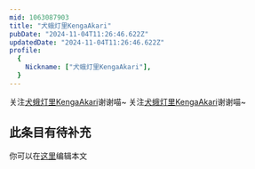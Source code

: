 ```yaml
---
mid: 1063087903
title: "犬蛾灯里KengaAkari"
pubDate: "2024-11-04T11:26:46.622Z"
updatedDate: "2024-11-04T11:26:46.622Z"
profile:
  {
    Nickname: ["犬蛾灯里KengaAkari"],
  }
---
```


关注[犬蛾灯里KengaAkari](https://space.bilibili.com/1063087903)谢谢喵~ 关注[犬蛾灯里KengaAkari](https://space.bilibili.com/1063087903)谢谢喵~

## 此条目有待补充
你可以在[这里](https://github.com/Yuhanawa/VTuber.ICU/edit/master/src/content/v/犬蛾灯里KengaAkari/index.md)编辑本文
